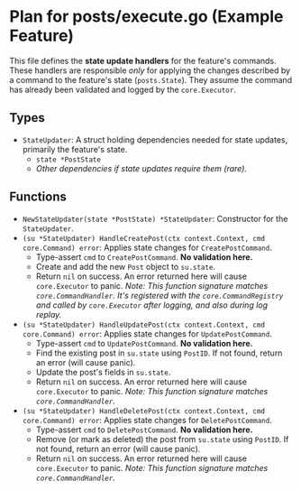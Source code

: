 # Plan for posts/execute.go (Example Feature)

This file defines the **state update handlers** for the feature's commands. These handlers are responsible *only* for applying the changes described by a command to the feature's state (`posts.State`). They assume the command has already been validated and logged by the `core.Executor`.

## Types

- `StateUpdater`: A struct holding dependencies needed for state updates, primarily the feature's state.
    - `state *PostState`
    - *Other dependencies if state updates require them (rare).*

## Functions

- `NewStateUpdater(state *PostState) *StateUpdater`: Constructor for the `StateUpdater`.
- `(su *StateUpdater) HandleCreatePost(ctx context.Context, cmd core.Command) error`: Applies state changes for `CreatePostCommand`.
    - Type-assert `cmd` to `CreatePostCommand`. **No validation here.**
    - Create and add the new `Post` object to `su.state`.
    - Return `nil` on success. An error returned here will cause `core.Executor` to panic.
    *Note: This function signature matches `core.CommandHandler`. It's registered with the `core.CommandRegistry` and called by `core.Executor` after logging, and also during log replay.*
- `(su *StateUpdater) HandleUpdatePost(ctx context.Context, cmd core.Command) error`: Applies state changes for `UpdatePostCommand`.
    - Type-assert `cmd` to `UpdatePostCommand`. **No validation here.**
    - Find the existing post in `su.state` using `PostID`. If not found, return an error (will cause panic).
    - Update the post's fields in `su.state`.
    - Return `nil` on success. An error returned here will cause `core.Executor` to panic.
    *Note: This function signature matches `core.CommandHandler`.*
- `(su *StateUpdater) HandleDeletePost(ctx context.Context, cmd core.Command) error`: Applies state changes for `DeletePostCommand`.
    - Type-assert `cmd` to `DeletePostCommand`. **No validation here.**
    - Remove (or mark as deleted) the post from `su.state` using `PostID`. If not found, return an error (will cause panic).
    - Return `nil` on success. An error returned here will cause `core.Executor` to panic.
    *Note: This function signature matches `core.CommandHandler`.*
